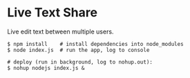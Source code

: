 # Live Text Share

Live edit text between multiple users.

```shell
$ npm install    # install dependencies into node_modules
$ node index.js  # run the app, log to console

# deploy (run in background, log to nohup.out):
$ nohup nodejs index.js &
```

